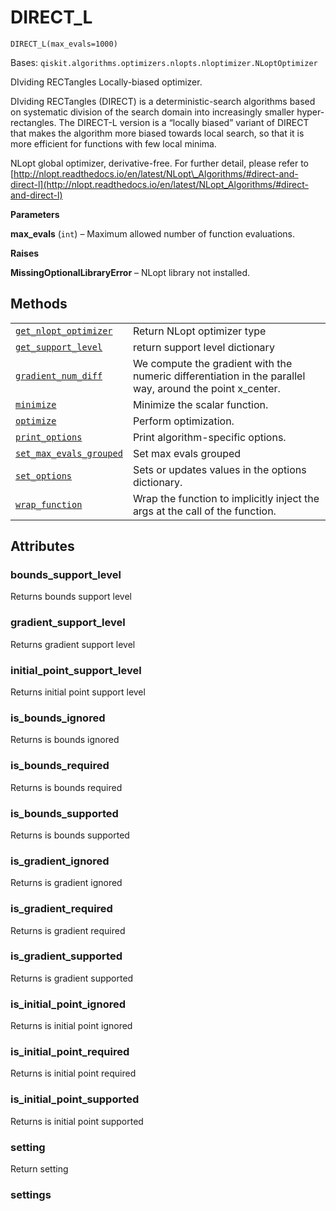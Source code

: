 # DIRECT\_L

<span id="undefined" />

`DIRECT_L(max_evals=1000)`

Bases: `qiskit.algorithms.optimizers.nlopts.nloptimizer.NLoptOptimizer`

DIviding RECTangles Locally-biased optimizer.

DIviding RECTangles (DIRECT) is a deterministic-search algorithms based on systematic division of the search domain into increasingly smaller hyper-rectangles. The DIRECT-L version is a “locally biased” variant of DIRECT that makes the algorithm more biased towards local search, so that it is more efficient for functions with few local minima.

NLopt global optimizer, derivative-free. For further detail, please refer to [http://nlopt.readthedocs.io/en/latest/NLopt\_Algorithms/#direct-and-direct-l](http://nlopt.readthedocs.io/en/latest/NLopt_Algorithms/#direct-and-direct-l)

**Parameters**

**max\_evals** (`int`) – Maximum allowed number of function evaluations.

**Raises**

**MissingOptionalLibraryError** – NLopt library not installed.

## Methods

|                                                                                                                                                                                                                  |                                                                                                           |
| ---------------------------------------------------------------------------------------------------------------------------------------------------------------------------------------------------------------- | --------------------------------------------------------------------------------------------------------- |
| [`get_nlopt_optimizer`](qiskit.algorithms.optimizers.DIRECT_L.get_nlopt_optimizer#qiskit.algorithms.optimizers.DIRECT_L.get_nlopt_optimizer "qiskit.algorithms.optimizers.DIRECT_L.get_nlopt_optimizer")         | Return NLopt optimizer type                                                                               |
| [`get_support_level`](qiskit.algorithms.optimizers.DIRECT_L.get_support_level#qiskit.algorithms.optimizers.DIRECT_L.get_support_level "qiskit.algorithms.optimizers.DIRECT_L.get_support_level")                 | return support level dictionary                                                                           |
| [`gradient_num_diff`](qiskit.algorithms.optimizers.DIRECT_L.gradient_num_diff#qiskit.algorithms.optimizers.DIRECT_L.gradient_num_diff "qiskit.algorithms.optimizers.DIRECT_L.gradient_num_diff")                 | We compute the gradient with the numeric differentiation in the parallel way, around the point x\_center. |
| [`minimize`](qiskit.algorithms.optimizers.DIRECT_L.minimize#qiskit.algorithms.optimizers.DIRECT_L.minimize "qiskit.algorithms.optimizers.DIRECT_L.minimize")                                                     | Minimize the scalar function.                                                                             |
| [`optimize`](qiskit.algorithms.optimizers.DIRECT_L.optimize#qiskit.algorithms.optimizers.DIRECT_L.optimize "qiskit.algorithms.optimizers.DIRECT_L.optimize")                                                     | Perform optimization.                                                                                     |
| [`print_options`](qiskit.algorithms.optimizers.DIRECT_L.print_options#qiskit.algorithms.optimizers.DIRECT_L.print_options "qiskit.algorithms.optimizers.DIRECT_L.print_options")                                 | Print algorithm-specific options.                                                                         |
| [`set_max_evals_grouped`](qiskit.algorithms.optimizers.DIRECT_L.set_max_evals_grouped#qiskit.algorithms.optimizers.DIRECT_L.set_max_evals_grouped "qiskit.algorithms.optimizers.DIRECT_L.set_max_evals_grouped") | Set max evals grouped                                                                                     |
| [`set_options`](qiskit.algorithms.optimizers.DIRECT_L.set_options#qiskit.algorithms.optimizers.DIRECT_L.set_options "qiskit.algorithms.optimizers.DIRECT_L.set_options")                                         | Sets or updates values in the options dictionary.                                                         |
| [`wrap_function`](qiskit.algorithms.optimizers.DIRECT_L.wrap_function#qiskit.algorithms.optimizers.DIRECT_L.wrap_function "qiskit.algorithms.optimizers.DIRECT_L.wrap_function")                                 | Wrap the function to implicitly inject the args at the call of the function.                              |

## Attributes

<span id="undefined" />

### bounds\_support\_level

Returns bounds support level

<span id="undefined" />

### gradient\_support\_level

Returns gradient support level

<span id="undefined" />

### initial\_point\_support\_level

Returns initial point support level

<span id="undefined" />

### is\_bounds\_ignored

Returns is bounds ignored

<span id="undefined" />

### is\_bounds\_required

Returns is bounds required

<span id="undefined" />

### is\_bounds\_supported

Returns is bounds supported

<span id="undefined" />

### is\_gradient\_ignored

Returns is gradient ignored

<span id="undefined" />

### is\_gradient\_required

Returns is gradient required

<span id="undefined" />

### is\_gradient\_supported

Returns is gradient supported

<span id="undefined" />

### is\_initial\_point\_ignored

Returns is initial point ignored

<span id="undefined" />

### is\_initial\_point\_required

Returns is initial point required

<span id="undefined" />

### is\_initial\_point\_supported

Returns is initial point supported

<span id="undefined" />

### setting

Return setting

<span id="undefined" />

### settings
